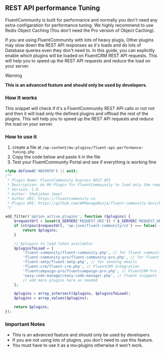 ## REST API performance Tuning
FluentCommunity is built for performance and normally you don't need any extra configaration for performance tuning. We highly recommend to use Redis Object Caching (You don't need the Pro version of Object Caching). 

If you are using FluentCommunity with lots of heavy plugis, Other plugins may slow down the REST API responses as it's loads and do lots of Database queries even they don't need to. In this guide, you can explicitly enable which plugins will be loaded on FluentCRM REST API requests. This will help you to speed up the REST API requests and reduce the load on your server.

> [!WARNING]  
> **This is an advanced feature and should only be used by developers.**

### How It works
This snippet will check if it's a FluentCommunity REST API calls or not not and then it will load only the defined plugins and offload the rest of the plugins. This will help you to speed up the REST API requests and reduce the load on your server.

### How to use it

1. create a file at `/wp-content/mu-plugins/fluent-api-performance-tuning.php`
2. Copy the code below and paste it in the file
3. Test your FluentCommunity Portal and see if everything is working fine


```php
<?php defined('ABSPATH') || exit;
/**
 * Plugin Name: FluentCommunity Express REST API
 * Description: An MU Plugin for FluentCommuynity to load only the required plugins for the REST API. If you have lots of plugins installed and activated, this plugin will help you to load only the required plugins for the REST API and increase the REST API performance.
 * Version: 1.0
 * Author: Shahjahan Jewel
 * Author URI: https://fluentcommunity.co
 * Plugin URI: https://github.com/WPManageNinja/fluent-community-docs/blob/master/rest-api-performance-tuning.md
 */

add_filter('option_active_plugins', function ($plugins) {
    $requestUrl = isset($_SERVER['REQUEST_URI']) ? $_SERVER['REQUEST_URI'] : '';
    if (strpos($requestUrl, 'wp-json/fluent-community/v2') === false) {
        return $plugins;
    }

    // $plugins to load (when available)
    $pluginsToLoad = [
        'fluent-community/fluent-community.php', // for fluent community
        'fluent-community-pro/fluent-community-pro.php', // for fluent community pro
        'fluent-smtp/fluent-smtp.php', // for sending emails
        'fluent-crm/fluent-crm.php', // FluentCRM Integration
        'fluentcampaign-pro/fluentcampaign-pro.php', // FluentCRM Pro Integration
        'easy-code-manager/easy-code-manager.php', // fluent snippets
        // add more plugins here as needed
    ];

    $plugins = array_intersect($plugins, $pluginsToLoad);
    $plugins = array_values($plugins);

    return $plugins;
});
```

### Important Notes
- This is an advanced feature and should only be used by developers.
- If you are not using lots of plugins, you don't need to use this feature.
- You must have to use it as a mu-plugins otherwise it won't work.


